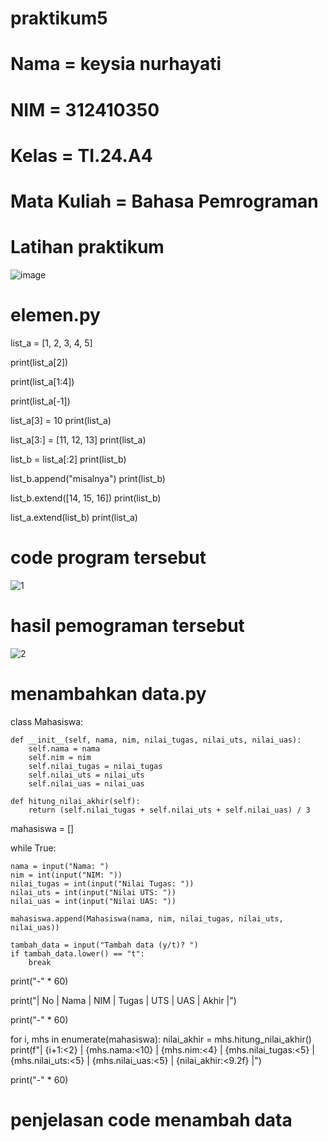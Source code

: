 # praktikum5
# Nama = keysia nurhayati
# NIM = 312410350
# Kelas = TI.24.A4
# Mata Kuliah = Bahasa Pemrograman
# Latihan praktikum
![image](https://github.com/user-attachments/assets/6fcf2854-f35c-466f-ba8d-436e91821539)
# elemen.py
list_a = [1, 2, 3, 4, 5]

print(list_a[2])

print(list_a[1:4])

print(list_a[-1])

list_a[3] = 10
print(list_a)

list_a[3:] = [11, 12, 13]
print(list_a)

list_b = list_a[:2]
print(list_b)

list_b.append("misalnya")
print(list_b)

list_b.extend([14, 15, 16])
print(list_b)

list_a.extend(list_b)
print(list_a)
# code program tersebut
![1](https://github.com/user-attachments/assets/c69b9b21-71a2-400f-b25f-04d401587cc8)
# hasil pemograman tersebut
![2](https://github.com/user-attachments/assets/0902539d-cc80-4971-b8f3-ab4b7430abf3)
# menambahkan data.py
class Mahasiswa:

    def __init__(self, nama, nim, nilai_tugas, nilai_uts, nilai_uas):
        self.nama = nama
        self.nim = nim
        self.nilai_tugas = nilai_tugas
        self.nilai_uts = nilai_uts
        self.nilai_uas = nilai_uas

    def hitung_nilai_akhir(self):
        return (self.nilai_tugas + self.nilai_uts + self.nilai_uas) / 3

mahasiswa = []

while True:

    nama = input("Nama: ")
    nim = int(input("NIM: "))
    nilai_tugas = int(input("Nilai Tugas: "))
    nilai_uts = int(input("Nilai UTS: "))
    nilai_uas = int(input("Nilai UAS: "))

    mahasiswa.append(Mahasiswa(nama, nim, nilai_tugas, nilai_uts, nilai_uas))

    tambah_data = input("Tambah data (y/t)? ")
    if tambah_data.lower() == "t":
        break

print("-" * 60)

print("| No | Nama       | NIM  | Tugas | UTS  | UAS  | Akhir     |")

print("-" * 60)

for i, mhs in enumerate(mahasiswa):
    nilai_akhir = mhs.hitung_nilai_akhir()
    print(f"| {i+1:<2} | {mhs.nama:<10} | {mhs.nim:<4} | {mhs.nilai_tugas:<5} | {mhs.nilai_uts:<5} | {mhs.nilai_uas:<5} | {nilai_akhir:<9.2f} |")

print("-" * 60)
# penjelasan code menambah data
